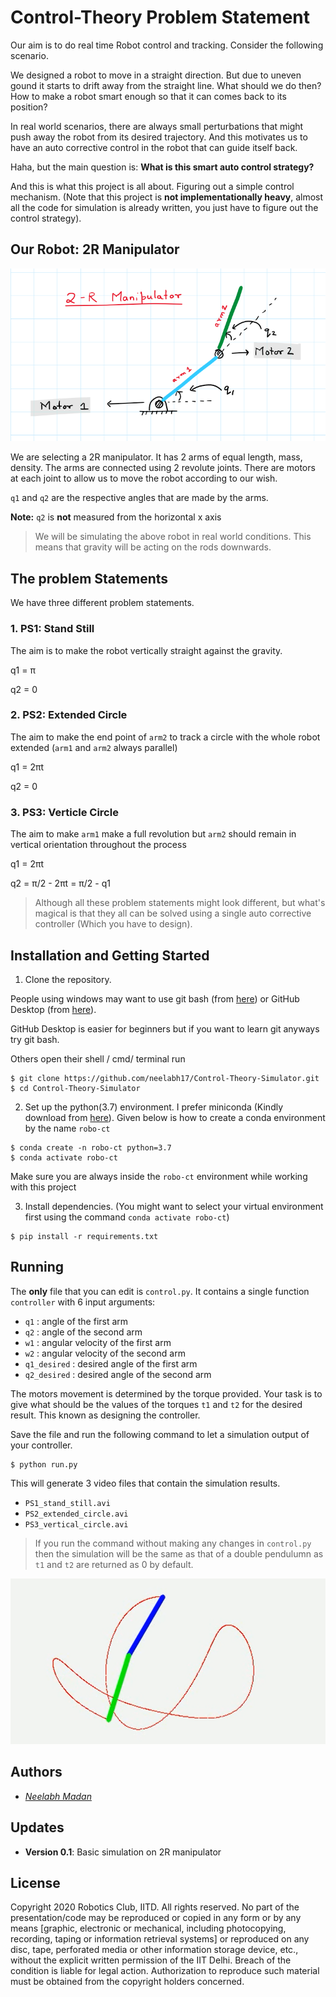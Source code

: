 # Control-Theory Problem Statement
Our aim is to do real time Robot control and tracking. Consider the following scenario.

We designed a robot to move in a straight direction. But due to uneven gound it starts to drift away from the straight line. What should we do then? How to make a robot smart enough so that it can comes back to its position? 

In real world scenarios, there are always small perturbations that might push away the robot from its desired trajectory. And this motivates us to have an auto corrective control in the robot that can guide itself back. 

Haha, but the main question is: **What is this smart auto control strategy?**

And this is what this project is all about. Figuring out a simple control mechanism. (Note that this project is **not implementationally heavy**, almost all the code for simulation is already written, you just have to figure out the control strategy).

## Our Robot: 2R Manipulator
<div align="center">

![2R Manipulator](resources/src/manipulator.png)
</div>

We are selecting a 2R manipulator. It has 2 arms of equal length, mass, density. The arms are connected using 2 revolute joints. There are motors at each joint to allow us to move the robot according to our wish. 

`q1` and `q2` are the respective angles that are made by the arms. 

**Note:** `q2` is **not** measured from the horizontal x axis

> We will be simulating the above robot in real world conditions. This means that gravity will be acting on the rods downwards.


## The problem Statements

We have three different problem statements.

### **1. PS1: Stand Still**
The aim is to make the robot vertically straight against the gravity.

q1 = π

q2 = 0

### **2. PS2: Extended Circle**
The aim to make the end point of `arm2` to track a circle with the whole robot extended (`arm1` and `arm2` always parallel)

q1 = 2πt

q2 = 0

### **3. PS3: Verticle Circle**
The aim to make `arm1` make a full revolution but `arm2` should remain in vertical orientation throughout the process

q1 = 2πt

q2 = π/2 - 2πt = π/2 - q1



>Although all these problem statements might look different, but what's magical is that they all can be solved using a single auto corrective controller (Which you have to design).

## Installation and Getting Started

1. Clone the repository.

People using windows may want to use git bash (from [here](https://www.stanleyulili.com/git/how-to-install-git-bash-on-windows/)) or GitHub Desktop (from [here](https://desktop.github.com/)).

GitHub Desktop is easier for beginners but if you want to learn git anyways try git bash.

Others open their shell / cmd/ terminal run
```Shell
$ git clone https://github.com/neelabh17/Control-Theory-Simulator.git
$ cd Control-Theory-Simulator
```   

2. Set up the python(3.7) environment. I prefer miniconda (Kindly download from [here](https://docs.conda.io/en/latest/miniconda.html)). Given below is how to create a conda environment by the name `robo-ct`
```Shell
$ conda create -n robo-ct python=3.7
$ conda activate robo-ct
```   
Make sure you are always inside the `robo-ct` environment while working with this project 

3. Install dependencies. (You might want to select your virtual environment first using the command `conda activate robo-ct`)
```Shell
$ pip install -r requirements.txt
```    

## Running
The **only** file that you can edit is `control.py`. It contains a single function `controller` with 6 input arguments:

* `q1` : angle of the first arm
* `q2` : angle of the second arm
* `w1` : angular velocity of the first arm
* `w2` : angular velocity of the second arm
* `q1_desired` : desired angle of the first arm
* `q2_desired` : desired angle of the second arm

The motors movement is determined by the torque provided. Your task is to give what should be the values of the torques `t1` and `t2` for the desired result. This known as designing the controller.

Save the file and run the following command to let a simulation output of your controller. 

```Shell
$ python run.py
```    

This will generate 3 video files that contain the simulation results.
* `PS1_stand_still.avi`
* `PS2_extended_circle.avi` 
* `PS3_vertical_circle.avi` 



> If you run the command without making any changes in `control.py`  then the simulation will be the same as that of a double pendulumn as `t1` and `t2` are returned as 0 by default.

<div align="center">

![2R Manipulator](resources/src/double_pendulum.png)
</div>


## Authors
* [*Neelabh Madan*](https://github.com/neelabh17)


## Updates

* **Version 0.1**: Basic simulation on 2R manipulator 


## License
Copyright 2020 Robotics Club, IITD.  All rights reserved.
No part of the presentation/code may be reproduced or copied in any form or by any means [graphic, electronic or mechanical, including photocopying, recording, taping or information retrieval systems] or reproduced on any disc, tape, perforated media or other information storage device, etc., without the explicit written permission of the IIT Delhi. Breach of the condition is liable for legal action. Authorization to reproduce such material must be obtained from the copyright holders concerned. 
